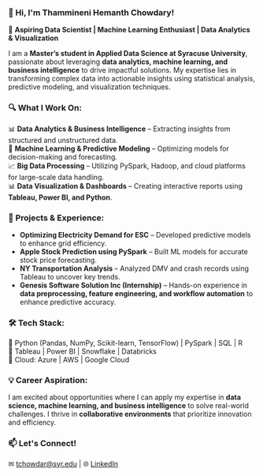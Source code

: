 ### **👋 Hi, I'm Thammineni Hemanth Chowdary!**  
🚀 **Aspiring Data Scientist | Machine Learning Enthusiast | Data Analytics & Visualization**  

I am a **Master’s student in Applied Data Science at Syracuse University**, passionate about leveraging **data analytics, machine learning, and business intelligence** to drive impactful solutions. My expertise lies in transforming complex data into actionable insights using statistical analysis, predictive modeling, and visualization techniques.  

### **🔍 What I Work On:**  
📊 **Data Analytics & Business Intelligence** – Extracting insights from structured and unstructured data.  
🤖 **Machine Learning & Predictive Modeling** – Optimizing models for decision-making and forecasting.  
📈 **Big Data Processing** – Utilizing PySpark, Hadoop, and cloud platforms for large-scale data handling.  
📊 **Data Visualization & Dashboards** – Creating interactive reports using **Tableau, Power BI, and Python**.  

### **📂 Projects & Experience:**  
- **Optimizing Electricity Demand for ESC** – Developed predictive models to enhance grid efficiency.  
- **Apple Stock Prediction using PySpark** – Built ML models for accurate stock price forecasting.  
- **NY Transportation Analysis** – Analyzed DMV and crash records using Tableau to uncover key trends.  
- **Genesis Software Solution Inc (Internship)** – Hands-on experience in **data preprocessing, feature engineering, and workflow automation** to enhance predictive accuracy.  

### **🛠️ Tech Stack:**  
📌 Python (Pandas, NumPy, Scikit-learn, TensorFlow) | PySpark | SQL | R  
📌 Tableau | Power BI | Snowflake | Databricks  
📌 Cloud: Azure | AWS | Google Cloud  

### **💡 Career Aspiration:**  
I am excited about opportunities where I can apply my expertise in **data science, machine learning, and business intelligence** to solve real-world challenges. I thrive in **collaborative environments** that prioritize innovation and efficiency.  

### **📫 Let's Connect!**  
 ✉ tchowdar@syr.edu | 🌐 [LinkedIn](https://www.linkedin.com/in/hemanthchowdarythammineni/)  

